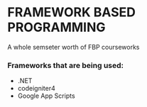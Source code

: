 # FRAMEWORK BASED PROGRAMMING

A whole semseter worth of FBP courseworks

### Frameworks that are being used:

* .NET
* codeigniter4
* Google App Scripts
